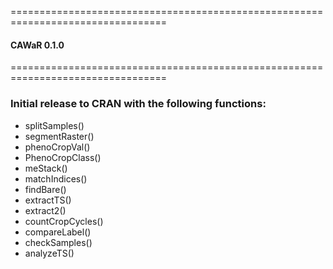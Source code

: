 =================================================================================

#### CAWaR 0.1.0

=================================================================================

### Initial release to CRAN with the following functions:
  * splitSamples()
  * segmentRaster()
  * phenoCropVal()
  * PhenoCropClass()
  * meStack()
  * matchIndices()
  * findBare()
  * extractTS()
  * extract2()
  * countCropCycles()
  * compareLabel()
  * checkSamples()
  * analyzeTS()




